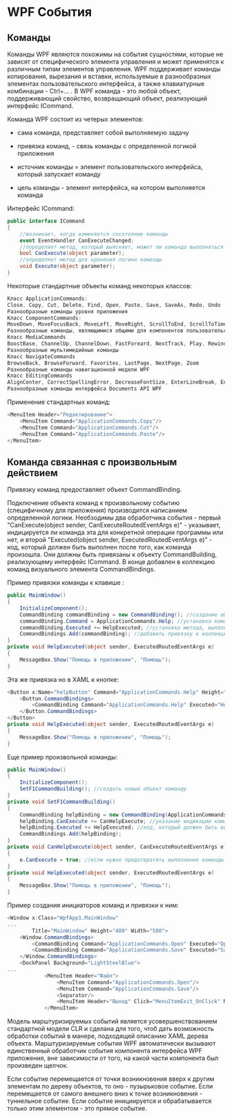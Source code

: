 # WPF События

## Команды 

Команды WPF являются похожимы на события сущностями, которые не зависят от специфического элемента управления и может применятся к различным типам элементов управления. WPF поддерживает команды копирования, вырезания и вставки, используемые в разнообразных элементах пользовательского интерфейса, а также клавиатурные комбинации - Ctrl+... . В WPF команда - это любой объект, поддерживающий свойство, возвращающий объект, реализующий интерфейс ICommand.

Команда WPF состоит из четерых элементов:

- сама команда, представляет собой выполняемую задачу

- привязка команд, - связь команды с определенной логикой приложения

- источник команды = элемент пользовательского интерфейса, который запускает команду

- цель команды - элемент интерфейса, на котором выполняется команда

Интерфейс ICommand:
```csharp
public interface ICommand
{
    //возникает, когда изменяется сосотояние команды
    event EventHandler CanExecuteChanged;
    //поределяет метод, который выясняет, может ли команда выполняться в ее текущем состоянии, возвращающий true, если команда включена и доступна для использования
    bool CanExecute(object parameter);
    //определяет метод для хранения логики команды
    void Execute(object parameter);
}
```

Некоторые стандартные объекты команд некоторых классов:
```csharp
Класс ApplicationCommands:
Close, Copy, Cut, Delete, Find, Open, Paste, Save, SaveAs, Redo, Undo
Разнообразные команды уровня приложения
Класс ComponentCommands:
MoveDown, MoveFocusBack, MoveLeft, MoveRight, ScrollToEnd, ScrollToTime
Разнообразные команды, являющимися общими для компонентов пользовательского интерфейса
Класс MediaCommands
BoostBase, ChannelUp, ChannelDown, FastForeard, NextTrack, Play, Rewind, Select, Stop
Разнообразные мультимедийные команды
Класс NavigateCommands
BrowseBack, BrowseForward, Favorites, LastPage, NextPage, Zoom
Разнообразные команды навигационной модели WPF
Класс EditingCommands
AlignCenter, CorrectSpellingError, DecreaseFontSize, EnterLineBreak, EnterParagraphBreak, MoveDownByLine, MoveRightByWord
Разнообразные команды интерфейса Documents API WPF
```

Применение стандартных команд:
```csharp
<MenuItem Header="Редактирование">
    <MenuItem Command="ApplicationCommands.Copy"/>
    <MenuItem Command="ApplicationCommands.Cut"/>
    <MenuItem Command="ApplicationCommands.Paste"/>
</MenuItem>
```

## Команда связанная с произвольным действием

Привязку команд предоставляет объект CommandBinding.

Подключение объекта команд к произвольному событию (специфичному для приложения) производится написанием определенной логики. Необзодимы два обработчика события - первый "CanExecute(object sender, CanExecuteRoutedEventArgs e)" - указывает, индицируется ли команда эта для конкретной операции программы или нет, и второй "Executed(object sender, ExecutedRoutedEventArgs e)" - код, который должен быть выполнен после того, как команда произошла. Они должны быть привязаны к объекту CommandBuilding, реализующему интерфейс ICommand. В конце добавлен в коллекцию команд визуального элемента CommandBindings.

Пример привязки команды к клавише <F1>:
```csharp
public MainWindow()
{
    InitializeComponent();
    CommandBinding commandBinding = new CommandBinding(); //создание объекта-привязки команды
    commandBinding.Command = ApplicationCommands.Help; //установка команды
    commandBinding.Executed += HelpExecuted; //установка метода, выполняемого при вызове команды
    CommandBindings.Add(commandBinding); //добавить привязку к коллекции привязок
}
private void HelpExecuted(object sender, ExecutedRoutedEventArgs e)
{
    MessageBox.Show("Помощь в приложении", "Помощь");
}
```
Эта же привязка но в XAML к кнопке:
```csharp
<Button x:Name="helpButton" Command="ApplicationCommands.Help" Height="30">
    <Button.CommandBindings>
        <CommandBinding Command="ApplicationCommands.Help" Executed="HelpExecuted"/>
    </Button.CommandBindings>
</Button>
private void HelpExecuted(object sender, ExecutedRoutedEventArgs e)
{
    MessageBox.Show("Помощь в приложении", "Помощь");
}
```
Еще пример произвольной команды:
```csharp
public MainWindow()
{
    InitializeComponent();
    SetF1CommandBuilding(); //создать новый объект команду
}
private void SetF1CommandBuilding()
{
    CommandBinding helpBinding = new CommandBinding(ApplicationCommands.Help); //настройка объекта-команды на клавишу <F1>
    helpBinding.CanExecute += CanHelpExecute; //указание индикации команды для конкретной операции
    helpBinding.Executed += HelpExecuted; //код, который должен быть выполнен после выполнения команды
    CommandBindings.Add(helpBinding);
}
private void CanHelpExecute(object sender, CanExecuteRoutedEventArgs e)
{
    e.CanExecute = true; //если нужно предотвратить выполнение команды - установить в false
}
private void HelpExecuted(object sender, ExecutedRoutedEventArgs e)
{
    MessageBox.Show("Помощь в приложении", "Помощь");
}
```
Пример создания инициаторов команд и привязки к ним:
```csharp
<Window x:Class="WpfApp1.MainWindow"
...
        Title="MainWindow" Height="400" Width="500">
    <Window.CommandBindings>
        <CommandBinding Command="ApplicationCommands.Open" Executed="OpenCmdExecuted" CanExecute="OpenCmdCanExecute"/>
        <CommandBinding Command="ApplicationCommands.Save" Executed="SaveCmdExecuted" CanExecute="SaveCmdCanExecute"/>
    </Window.CommandBindings>
    <DockPanel Background="LightSteelBlue">
...
            <MenuItem Header="Файл">
                <MenuItem Command="ApplicationCommands.Open"/>
                <MenuItem Command="ApplicationCommands.Save"/>
                <Separator/>
                <MenuItem Header="Выход" Click="MenuItemExit_OnClick" MouseEnter="UIElement_OnMouseEnter" MouseLeave="UIElement_OnMouseLeave"/>
            </MenuItem>
```

Модель марштуризируемых событий является усовершенствованием стандартной модели CLR и сделана для того, чтоб дать возможность обработки событий в манере, подходящей описанию XAML дерева объекта. Марштуризируемые события WPF автоматически вызывают единственный обработчик события компонента интерфейса WPF приложения, вне зависимости от того, на какой части компонента был произведен щелчок.

Если событие перемещается от точки возникновения вверх к другим элементам по дереву объектов, то оно - пузырьковое событие. Если перемещается от самого внешнего вниз к точке возникновения - туннельное событие. Если событие инициируется и обрабатывается только этим элементом - это прямое событие.


